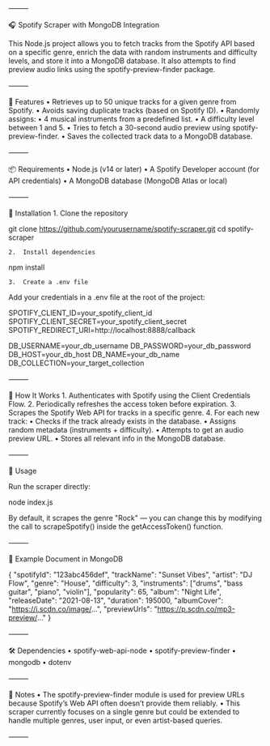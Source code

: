  ⸻

🎧 Spotify Scraper with MongoDB Integration

This Node.js project allows you to fetch tracks from the Spotify API based on a specific genre, enrich the data with random instruments and difficulty levels, and store it into a MongoDB database. It also attempts to find preview audio links using the spotify-preview-finder package.

⸻

🚀 Features
	•	Retrieves up to 50 unique tracks for a given genre from Spotify.
	•	Avoids saving duplicate tracks (based on Spotify ID).
	•	Randomly assigns:
	•	4 musical instruments from a predefined list.
	•	A difficulty level between 1 and 5.
	•	Tries to fetch a 30-second audio preview using spotify-preview-finder.
	•	Saves the collected track data to a MongoDB database.

⸻

📦 Requirements
	•	Node.js (v14 or later)
	•	A Spotify Developer account (for API credentials)
	•	A MongoDB database (MongoDB Atlas or local)

⸻

🔧 Installation
	1.	Clone the repository

git clone https://github.com/yourusername/spotify-scraper.git
cd spotify-scraper


	2.	Install dependencies

npm install


	3.	Create a .env file
Add your credentials in a .env file at the root of the project:

SPOTIFY_CLIENT_ID=your_spotify_client_id
SPOTIFY_CLIENT_SECRET=your_spotify_client_secret
SPOTIFY_REDIRECT_URI=http://localhost:8888/callback

DB_USERNAME=your_db_username
DB_PASSWORD=your_db_password
DB_HOST=your_db_host
DB_NAME=your_db_name
DB_COLLECTION=your_target_collection



⸻

🧠 How It Works
	1.	Authenticates with Spotify using the Client Credentials Flow.
	2.	Periodically refreshes the access token before expiration.
	3.	Scrapes the Spotify Web API for tracks in a specific genre.
	4.	For each new track:
	•	Checks if the track already exists in the database.
	•	Assigns random metadata (instruments + difficulty).
	•	Attempts to get an audio preview URL.
	•	Stores all relevant info in the MongoDB database.

⸻

🧪 Usage

Run the scraper directly:

node index.js

By default, it scrapes the genre "Rock" — you can change this by modifying the call to scrapeSpotify() inside the getAccessToken() function.

⸻

📁 Example Document in MongoDB

{
  "spotifyId": "123abc456def",
  "trackName": "Sunset Vibes",
  "artist": "DJ Flow",
  "genre": "House",
  "difficulty": 3,
  "instruments": ["drums", "bass guitar", "piano", "violin"],
  "popularity": 65,
  "album": "Night Life",
  "releaseDate": "2021-08-13",
  "duration": 195000,
  "albumCover": "https://i.scdn.co/image/...",
  "previewUrls": "https://p.scdn.co/mp3-preview/..."
}



⸻

🛠 Dependencies
	•	spotify-web-api-node
	•	spotify-preview-finder
	•	mongodb
	•	dotenv

⸻

📌 Notes
	•	The spotify-preview-finder module is used for preview URLs because Spotify’s Web API often doesn’t provide them reliably.
	•	This scraper currently focuses on a single genre but could be extended to handle multiple genres, user input, or even artist-based queries.

⸻